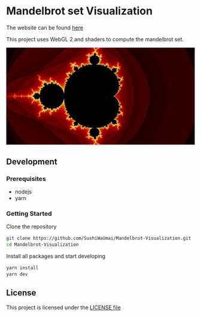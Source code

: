 # Mandelbrot set Visualization

The website can be found [here](https://sushiwaumai.github.io/Mandelbrot-Visualization/)

This project uses WebGL 2 and shaders to compute the mandelbrot set.

![Screenshot](./.github/images/screenshot.png)

## Development

### Prerequisites
- nodejs
- yarn

### Getting Started

Clone the repository
```bash
git clone https://github.com/SushiWaUmai/Mandelbrot-Visualization.git
cd Mandelbrot-Visualization
```

Install all packages and start developing
```bash
yarn install
yarn dev
```

## License

This project is licensed under the [LICENSE file](LICENSE)
